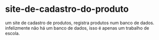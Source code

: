 # site-de-cadastro-do-produto
 um site de cadastro de produtos, registra produtos num banco de dados.
 infelizmente não há um banco de dados, isso é apenas um trabalho de escola.
